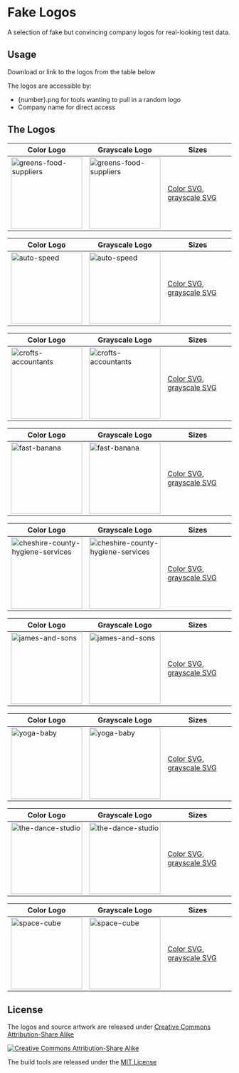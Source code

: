 # Fake Logos

A selection of fake but convincing company logos for real-looking test data.

## Usage

Download or link to the logos from the table below 

The logos are accessible by:

* {number}.png for tools wanting to pull in a random logo
* Company name for direct access

## The Logos



Color Logo | Grayscale Logo | Sizes
| ------ | ------ | -------
<img src="http://pigment.github.io/fake-logos/logos/vector/color/greens-food-suppliers.svg" alt="greens-food-suppliers" width="160" /> | <img src="http://pigment.github.io/fake-logos/logos/vector/grayscale/greens-food-suppliers.svg" alt="greens-food-suppliers" width="160" /> | <a href="http://pigment.github.io/fake-logos/logos/vector/color/greens-food-suppliers.svg">Color SVG</a>, <a href="http://pigment.github.io/fake-logos/logos/vector/grayscale/greens-food-suppliers.svg">grayscale SVG</a>


Color Logo | Grayscale Logo | Sizes
| ------ | ------ | -------
<img src="http://pigment.github.io/fake-logos/logos/vector/color/auto-speed.svg" alt="auto-speed" width="160" /> | <img src="http://pigment.github.io/fake-logos/logos/vector/grayscale/auto-speed.svg" alt="auto-speed" width="160" /> | <a href="http://pigment.github.io/fake-logos/logos/vector/color/auto-speed.svg">Color SVG</a>, <a href="http://pigment.github.io/fake-logos/logos/vector/grayscale/auto-speed.svg">grayscale SVG</a>


Color Logo | Grayscale Logo | Sizes
| ------ | ------ | -------
<img src="http://pigment.github.io/fake-logos/logos/vector/color/crofts-accountants.svg" alt="crofts-accountants" width="160" /> | <img src="http://pigment.github.io/fake-logos/logos/vector/grayscale/crofts-accountants.svg" alt="crofts-accountants" width="160" /> | <a href="http://pigment.github.io/fake-logos/logos/vector/color/crofts-accountants.svg">Color SVG</a>, <a href="http://pigment.github.io/fake-logos/logos/vector/grayscale/crofts-accountants.svg">grayscale SVG</a>


Color Logo | Grayscale Logo | Sizes
| ------ | ------ | -------
<img src="http://pigment.github.io/fake-logos/logos/vector/color/fast-banana.svg" alt="fast-banana" width="160" /> | <img src="http://pigment.github.io/fake-logos/logos/vector/grayscale/fast-banana.svg" alt="fast-banana" width="160" /> | <a href="http://pigment.github.io/fake-logos/logos/vector/color/fast-banana.svg">Color SVG</a>, <a href="http://pigment.github.io/fake-logos/logos/vector/grayscale/fast-banana.svg">grayscale SVG</a>


Color Logo | Grayscale Logo | Sizes
| ------ | ------ | -------
<img src="http://pigment.github.io/fake-logos/logos/vector/color/cheshire-county-hygiene-services.svg" alt="cheshire-county-hygiene-services" width="160" /> | <img src="http://pigment.github.io/fake-logos/logos/vector/grayscale/cheshire-county-hygiene-services.svg" alt="cheshire-county-hygiene-services" width="160" /> | <a href="http://pigment.github.io/fake-logos/logos/vector/color/cheshire-county-hygiene-services.svg">Color SVG</a>, <a href="http://pigment.github.io/fake-logos/logos/vector/grayscale/cheshire-county-hygiene-services.svg">grayscale SVG</a>


Color Logo | Grayscale Logo | Sizes
| ------ | ------ | -------
<img src="http://pigment.github.io/fake-logos/logos/vector/color/james-and-sons.svg" alt="james-and-sons" width="160" /> | <img src="http://pigment.github.io/fake-logos/logos/vector/grayscale/james-and-sons.svg" alt="james-and-sons" width="160" /> | <a href="http://pigment.github.io/fake-logos/logos/vector/color/james-and-sons.svg">Color SVG</a>, <a href="http://pigment.github.io/fake-logos/logos/vector/grayscale/james-and-sons.svg">grayscale SVG</a>


Color Logo | Grayscale Logo | Sizes
| ------ | ------ | -------
<img src="http://pigment.github.io/fake-logos/logos/vector/color/yoga-baby.svg" alt="yoga-baby" width="160" /> | <img src="http://pigment.github.io/fake-logos/logos/vector/grayscale/yoga-baby.svg" alt="yoga-baby" width="160" /> | <a href="http://pigment.github.io/fake-logos/logos/vector/color/yoga-baby.svg">Color SVG</a>, <a href="http://pigment.github.io/fake-logos/logos/vector/grayscale/yoga-baby.svg">grayscale SVG</a>


Color Logo | Grayscale Logo | Sizes
| ------ | ------ | -------
<img src="http://pigment.github.io/fake-logos/logos/vector/color/the-dance-studio.svg" alt="the-dance-studio" width="160" /> | <img src="http://pigment.github.io/fake-logos/logos/vector/grayscale/the-dance-studio.svg" alt="the-dance-studio" width="160" /> | <a href="http://pigment.github.io/fake-logos/logos/vector/color/the-dance-studio.svg">Color SVG</a>, <a href="http://pigment.github.io/fake-logos/logos/vector/grayscale/the-dance-studio.svg">grayscale SVG</a>


Color Logo | Grayscale Logo | Sizes
| ------ | ------ | -------
<img src="http://pigment.github.io/fake-logos/logos/vector/color/space-cube.svg" alt="space-cube" width="160" /> | <img src="http://pigment.github.io/fake-logos/logos/vector/grayscale/space-cube.svg" alt="space-cube" width="160" /> | <a href="http://pigment.github.io/fake-logos/logos/vector/color/space-cube.svg">Color SVG</a>, <a href="http://pigment.github.io/fake-logos/logos/vector/grayscale/space-cube.svg">grayscale SVG</a>

## License

The logos and source artwork are released under [Creative Commons Attribution-Share Alike](http://creativecommons.org/licenses/by-sa/4.0/)

[![Creative Commons Attribution-Share Alike](http://i.creativecommons.org/l/by-sa/3.0/88x31.png)](http://creativecommons.org/licenses/by-sa/4.0/)

The build tools are released under the [MIT License](http://www.opensource.org/licenses/MIT)

